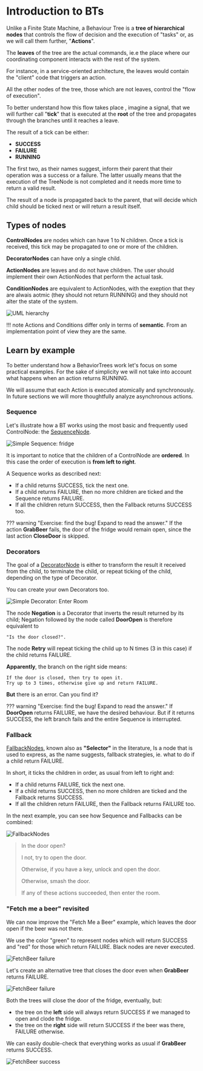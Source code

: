 # Introduction to BTs

Unlike a Finite State Machine, a Behaviour Tree is a __tree of hierarchical nodes__ 
that controls the flow of decision and the execution of "tasks" or, as we
will call them further, "__Actions__".

The __leaves__ of the tree are the actual commands, ie.e the place where
our coordinating component interacts with the rest of the system.

For instance, in a service-oriented architecture, the leaves would contain
the "client" code that triggers an action.

All the other nodes of the tree, those which are not leaves, control the 
"flow of execution".

To better understand how this flow takes place , imagine a signal, that we will further
call "__tick__" that is executed at the __root__ of the tree and propagates through
the branches until it reaches a leave.

The result of a tick can be either:

- __SUCCESS__
- __FAILURE__
- __RUNNING__

The first two, as their names suggest, inform their parent that their operation
 was a success or a failure.
The latter usually means that the execution of the TreeNode is not completed
and it needs more time to return a valid result.

The result of a node is propagated back to the parent, that will decide
which child should be ticked next or will return a result itself.

## Types of nodes

__ControlNodes__ are nodes which can have 1 to N children. Once a tick
is received, this tick may be propagated to one or more of the children.

__DecoratorNodes__ can have only a single child. 

__ActionNodes__ are leaves and do not have children. The user should implement
their own ActionNodes that perform the actual task.

__ConditionNodes__ are equivalent to ActionNodes, with the exeption that
they are alwais aotmic (they should not return RUNNING) and they should not 
alter the state of the system.

![UML hierarchy](images/TypeHierarchy.png)

!!! note
    Actions and Conditions differ only in terms of __semantic__. 
    From an implementation point of view they are the same.

## Learn by example

To better understand how a BehaviorTrees work let's focus on some practical
examples. For the sake of simplicity we will not take into account what happens
when an action returns RUNNING.

We will assume that each Action is executed atomically and synchronously.
In future sections we will more thoughtfully analyze asynchronous actions.

### Sequence

Let's illustrate how a BT works using the most basic and frequently used 
ControlNode: the [SequenceNode](SequenceNode.md).

![Simple Sequence: fridge](images/SequenceBasic.png)

It is important to notice that the children of a ControlNode are __ordered__.
In this case the order of execution is __from left to right__.

A Sequence works as described next:

- If a child returns SUCCESS, tick the next one.
- If a child returns FAILURE, then no more children are ticked and the Sequence returns FAILURE.
- If all the children return SUCCESS, then the Fallback returns SUCCESS too.

??? warning "Exercise: find the bug! Expand to read the answer."
    If the action __GrabBeer__ fails, the door of the 
    fridge would remain open, since the last action __CloseDoor__ is skipped.


### Decorators

The goal of a [DecoratorNode](DecoratorNode.md) is either to transform the result it received 
from the child, to terminate the child, 
or repeat ticking of the child, depending on the type of Decorator.

You can create your own Decorators too.

![Simple Decorator: Enter Room](images/DecoratorEnterRoom.png)

The node __Negation__ is a Decorator that inverts 
the result returned by its child; Negation followed by the node called
__DoorOpen__ is therefore equivalent to 

    "Is the door closed?".

The node __Retry__ will repeat ticking the child up to N times (3 in this case)
if the child returns FAILURE.

__Apparently__, the branch on the right side means: 

    If the door is closed, then try to open it.
    Try up to 3 times, otherwise give up and return FAILURE.

      
__But__ there is an error. Can you find it?
    
??? warning "Exercise: find the bug! Expand to read the answer."
    If __DoorOpen__ returns FAILURE, we have the desired behaviour.
    But if it returns SUCCESS, the left branch fails and the entire Sequence
    is interrupted. 
    

### Fallback

[FallbackNodes](FallbackNode.md), known also as __"Selector"__ in the literature,
Is a node that is used to express, as the name suggests, fallback strategies, 
ie. what to do if a child return FAILURE.

In short, it ticks the children in order, as usual from left to right and:

- If a child returns FAILURE, tick the next one.
- If a child returns SUCCESS, then no more children are ticked and the Fallback returns SUCCESS.
- If all the children return FAILURE, then the Fallback returns FAILURE too.

In the next example, you can see how Sequence and Fallbacks can be combined:

    
![FallbackNodes](images/FallbackBasic.png)  


>In the door open?
>
> I not, try to open the door.
>
> Otherwise, if you have a key, unlock and open the door.
>
> Otherwise, smash the door. 
>
>If any of these actions succeeded, then enter the room.

### "Fetch me a beer" revisited

We can now improve the "Fetch Me a Beer" example, which leaves the door open 
if the beer was not there.

We use the color "green" to represent nodes which will return
SUCCESS and "red" for those which return FAILURE. Black nodes are never executed. 

![FetchBeer failure](images/FetchBeerFails.png)


Let's create an alternative tree that closes the door even when __GrabBeer__ 
returns FAILURE.


![FetchBeer failure](images/FetchBeer.png)

Both the trees will close the door of the fridge, eventually, but:

- the tree on the __left__ side will always return SUCCESS if we managed to
 open and clode the fridge.
- the tree on the __right__ side will return SUCCESS if the beer was there, 
FAILURE otherwise.

We can easily double-check that everything works as usual if __GrabBeer__ returns SUCCESS.

![FetchBeer success](images/FetchBeer2.png)




